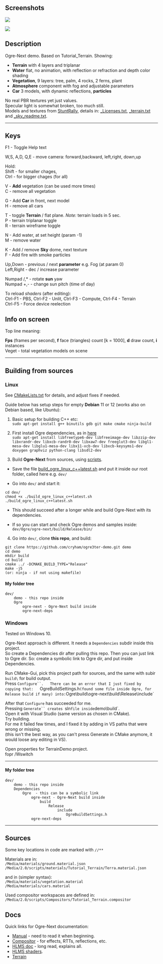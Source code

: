 ## Screenshots

![](https://github.com/cryham/ogre3ter-demo/blob/main/screens/2.jpg?raw=true)

![](https://github.com/cryham/ogre3ter-demo/blob/main/screens/1.jpg?raw=true)


## Description

Ogre-Next demo. Based on Tutorial_Terrain.
Showing:
* **Terrain** with 4 layers and triplanar
* **Water** flat, no animation, with reflection or refraction and depth color shading
* **Vegetation**, 9 layers: tree, palm, 4 rocks, 2 ferns, plant
* **Atmosphere** component with fog and adjustable parameters
* **Car** 3 models, with dynamic reflections, **particles**

No real PBR textures yet just values.  
Specular light is somewhat broken, too much still.  
Models and textures from [StuntRally](https://github.com/stuntrally/stuntrally), details in: [_Licenses.txt](https://github.com/cryham/ogre3ter-demo/blob/main/Media/models/_Licenses.txt), [_terrain.txt](https://github.com/cryham/ogre3ter-demo/blob/main/Media/2.0/scripts/materials/Tutorial_Terrain/_terrain.txt) and [_sky_readme.txt](https://github.com/cryham/ogre3ter-demo/blob/main/Media/textures/_sky_readme.txt).


----
## Keys

F1 - Toggle Help text  

W,S, A,D, Q,E - move camera: forward,backward, left,right, down,up

Hold:  
Shift - for smaller chages,  
Ctrl - for bigger chages  (for all)

V - **Add** vegetation (can be used more times)  
C - remove all vegetation  

G - Add **Car** in front, next model  
H - remove all cars

T - toggle **Terrain** / flat plane. _Note:_ terrain loads in 5 sec.  
P - terrain triplanar toggle  
R - terrain wireframe toggle  

N - Add water, at set height (param -1)  
M - remove water  

K - Add / remove **Sky** dome, next texture  
F - Add fire with smoke particles  

Up,Down - previous / next **parameter** e.g. Fog (at param 0)  
Left,Right - dec / increase parameter  

Numpad /,* - rotate **sun** yaw  
Numpad +,- - change sun pitch (time of day)  

To reload *shaders* (after editing):  
Ctrl-F1 - PBS,  Ctrl-F2 - Unlit,  Ctrl-F3 - Compute,  Ctrl-F4 - Terrain  
Ctrl-F5 - Force device reelection  


## Info on screen

Top line meaning:

**Fps** (frames per second), **f** face (triangles) count [k = 1000], **d** draw count, **i** instances  
Veget - total vegetation models on scene


----
## Building from sources

### Linux

See [CMakeLists.txt](/CMakeLists.txt) for details, and adjust fixes if needed.

Guide below has setup steps for empty **Debian** 11 or 12 (works also on Debian based, like Ubuntu):

1. Basic setup for building C++ etc:  
`sudo apt-get install g++ binutils gdb git make cmake ninja-build`

2. First install Ogre dependencies, as in [here](https://github.com/OGRECave/ogre-next#dependencies-linux)  
`sudo apt-get install libfreetype6-dev libfreeimage-dev libzzip-dev libxrandr-dev libxcb-randr0-dev libxaw7-dev freeglut3-dev libgl1-mesa-dev libglu1-mesa-dev libx11-xcb-dev libxcb-keysyms1-dev doxygen graphviz python-clang libsdl2-dev`

3. Build **Ogre-Next** from sources, using [scripts](https://github.com/OGRECave/ogre-next/tree/master/Scripts/BuildScripts/output).  

- Save the file [build_ogre_linux_c++latest.sh](https://raw.githubusercontent.com/OGRECave/ogre-next/master/Scripts/BuildScripts/output/build_ogre_linux_c%2B%2Blatest.sh) and put it inside our root folder, called here e.g. `dev/`

- Go into `dev/` and start it:  
```
cd dev/
chmod +x ./build_ogre_linux_c++latest.sh
./build_ogre_linux_c++latest.sh
```

- This should succeed after a longer while and build Ogre-Next with its dependencies.

- If so you can start and check Ogre demos and samples inside:  
`dev/Ogre/ogre-next/build/Release/bin/`

4. Go into `dev/`, clone **this repo**, and build:  
```
git clone https://github.com/cryham/ogre3ter-demo.git demo
cd demo
mkdir build
cd build
cmake ../ -DCMAKE_BUILD_TYPE="Release"
make -j5
(or: ninja - if not using makefile)
```

#### My folder tree
```
dev/
    demo - this repo inside
    Ogre
        ogre-next - Ogre-Next build inside
        ogre-next-deps
```

### Windows

Tested on Windows 10.

Ogre-Next approach is different. It needs a `Dependencies` subdir inside this project.  
So create a Dependencies dir after pulling this repo.
Then you can just link to Ogre dir. So: create a symbolic link to Ogre dir, and put inside Dependencies.

Run CMake-Gui, pick this project path for sources, and the same with subir `build\` for build output.  
Press `Configure``.  
There can be an error that I just fixed by copying that:  
`OgreBuildSettings.h` (found some file inside Ogre, for Release build if many) into:
`Ogre\build\ogre-next\build\Release\include\`

After that `Configure` has succeeded for me.  
Pressing `Generate`` creates `sln` file inside `demo\build\`.  
Open it with Visual Studio (same version as chosen in CMake).  
Try building.  
For me it failed few times, and I fixed it by adding in VS paths that were wrong or missing.  
(this isn't the best way, as you can't press Generate in CMake anymore, it would loose any editing in VS).

Open properties for TerrainDemo project.  
fopr /Wswitch

----
#### My folder tree
```
dev/
    demo - this repo inside
    Dependencies
        Ogre  - this can be a symbolic link
            ogre-next - Ogre-Next build inside
                build
                    Release
                        include
                            OgreBuildSettings.h
            ogre-next-deps
```

----
## Sources

Some key locations in code are marked with `//**`

Materials are in:  
`/Media/materials/ground.material.json`  
`/Media/2.0/scripts/materials/Tutorial_Terrain/Terra.material.json`  

and in (simpler syntax):  
`/Media/materials/vegetation.material`  
`/Media/materials/cars.material`  

Used compositor workspaces are defined in:  
`/Media/2.0/scripts/Compositors/Tutorial_Terrain.compositor`


## Docs

Quick links for Ogre-Next documentation:  
- [Manual](https://ogrecave.github.io/ogre-next/api/latest/manual.html) - need to read it when beginning.
- [Compositor](https://ogrecave.github.io/ogre-next/api/latest/compositor.html) - for effects, RTTs, reflections, etc.
- [HLMS doc](https://ogrecave.github.io/ogre-next/api/latest/hlms.html) - long read, explains all.
- [HLMS shaders](https://ogrecave.github.io/ogre-next/api/latest/hlms.html#HlmsCreationOfShaders).
- [Terrain](https://ogrecave.github.io/ogre-next/api/latest/_terra_system.html)

